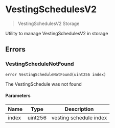# VestingSchedulesV2



> VestingSchedulesV2 Storage

Utility to manage VestingSchedulesV2 in storage





## Errors

### VestingScheduleNotFound

```solidity
error VestingScheduleNotFound(uint256 index)
```

The VestingSchedule was not found



#### Parameters

| Name | Type | Description |
|---|---|---|
| index | uint256 | vesting schedule index |


